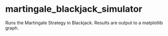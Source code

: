 # martingale_blackjack_simulator
Runs the Martingale Strategy in Blackjack. Results are output to a matplotlib graph.
